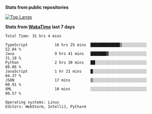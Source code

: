 **Stats from public repositories**  

[![Top Langs](https://github-readme-stats.vercel.app/api/top-langs/?username=hyoghurt&layout=compact&exclude_repo=multiserver,docker_compose&langs_count=6)](https://github.com/anuraghazra/github-readme-stats)

**Stats from [WakaTime](https://wakatime.com) last 7 days**  
<!--START_SECTION:waka-->

```text
Total Time: 31 hrs 4 mins

TypeScript            16 hrs 25 mins  █████████████▒░░░░░░░░░░░   52.84 %
Java                  9 hrs 41 mins   ███████▓░░░░░░░░░░░░░░░░░   31.18 %
Python                2 hrs 30 mins   ██░░░░░░░░░░░░░░░░░░░░░░░   08.06 %
JavaScript            1 hr 21 mins    █░░░░░░░░░░░░░░░░░░░░░░░░   04.37 %
JSON                  17 mins         ▒░░░░░░░░░░░░░░░░░░░░░░░░   00.91 %
XML                   10 mins         ░░░░░░░░░░░░░░░░░░░░░░░░░   00.57 %

Operating systems: Linux
Editors: WebStorm, IntelliJ, PyCharm
```

<!--END_SECTION:waka-->
